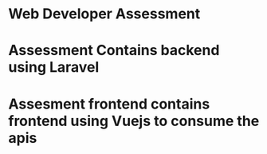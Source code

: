 # Web Developer Assessment

# Assessment Contains backend using Laravel

# Assesment frontend contains frontend using Vuejs to consume the apis

